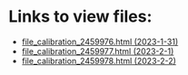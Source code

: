 # Links to view files:

* [file_calibration_2459976.html (2023-1-31)](https://htmlpreview.github.io/?https://github.com/HERA-Team/H6C_Notebooks_2/blob/main/file_calibration/file_calibration_2459976.html)
* [file_calibration_2459977.html (2023-2-1)](https://htmlpreview.github.io/?https://github.com/HERA-Team/H6C_Notebooks_2/blob/main/file_calibration/file_calibration_2459977.html)
* [file_calibration_2459978.html (2023-2-2)](https://htmlpreview.github.io/?https://github.com/HERA-Team/H6C_Notebooks_2/blob/main/file_calibration/file_calibration_2459978.html)
